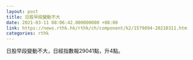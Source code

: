 ```yaml
---
layout: post
title: 日股早段變動不大
date: 2021-03-11 08:06:42.000000000 +08:00
link: https://news.rthk.hk/rthk/ch/component/k2/1579894-20210311.htm
categories: rthk
---
```


日股早段變動不大，日經指數報29041點，升4點。
